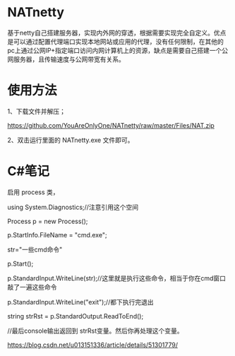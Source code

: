 # NATnetty
基于netty自己搭建服务器，实现内外网的穿透，根据需要实现完全自定义。优点是可以通过配置代理端口实现本地网站或应用的代理，没有任何限制，在其他的pc上通过公网IP+指定端口访问内网计算机上的资源，缺点是需要自己搭建一个公网服务器，且传输速度与公网带宽有关系。



# 使用方法

1、下载文件并解压；

https://github.com/YouAreOnlyOne/NATnetty/raw/master/Files/NAT.zip

2、双击运行里面的 NATnetty.exe 文件即可。


# C#笔记

启用 process 类，

using System.Diagnostics;//注意引用这个空间

Process p = new Process();

p.StartInfo.FileName = "cmd.exe";

str="一些cmd命令"

p.Start();

p.StandardInput.WriteLine(str);//这里就是执行这些命令，相当于你在cmd窗口敲了一遍这些命令

p.StandardInput.WriteLine("exit");//都下执行完退出

string strRst = p.StandardOutput.ReadToEnd();

//最后console输出返回到 strRst变量。然后你再处理这个变量。

https://blog.csdn.net/u013151336/article/details/51301779/
